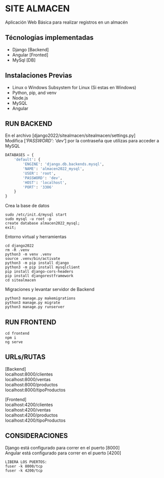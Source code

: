 # SITE ALMACEN
Aplicación Web Básica para realizar registros en un almacén


## Técnologías implementadas
* Django  [Backend]
* Angular [Fronted]
* MySql	  [DB]


## Instalaciones Previas
* Linux o Windows Subsystem for Linux (Si estas en Windows)
* Python, pip, and venv
* Node.js
* MySQL
* Angular



## RUN BACKEND
En el archivo [django2022/sitealmacen/sitealmacen/settings.py]  
Modifica [*'PASSWORD': 'dev'*] por la contraseña que utilizas para acceder a MySQL
```py
DATABASES = {
    'default': {
        'ENGINE': 'django.db.backends.mysql',
        'NAME': 'almacen2022_mysql',
        'USER': 'root',
        'PASSWORD': 'dev',
        'HOST': 'localhost',
        'PORT': '3306'        
    }
}
```

Crea la base de datos
```console
sudo /etc/init.d/mysql start
sudo mysql -u root -p
create database almacen2022_mysql;
exit;
```

Entorno virtual y herramientas
```console
cd django2022
rm -R .venv
python3 -m venv .venv
source .venv/bin/activate
python3 -m pip install django
python3 -m pip install mysqlclient
pip install django-cors-headers
pip install djangorestframework
cd sitealmacen
```

Migraciones y levantar servidor de Backend
```console
python3 manage.py makemigrations
python3 manage.py migrate
python3 manage.py runserver
```


## RUN FRONTEND
```console
cd frontend  
npm i  
ng serve  
```


## URLs/RUTAS
[Backend]  
localhost:8000/clientes  
localhost:8000/ventas  
localhost:8000/productos  
localhost:8000/tipoProductos  

[Frontend]  
localhost:4200/clientes  
localhost:4200/ventas  
localhost:4200/productos  
localhost:4200/tipoProductos  


## CONSIDERACIONES
Django está configurado para correr en el puerto [8000]  
Angular está configurado para correr en el puerto [4200]  

```console
LIBERA LOS PUERTOS:
fuser -k 8000/tcp
fuser -k 4200/tcp
```
